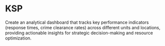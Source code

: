 # KSP
Create an analytical dashboard that tracks key performance indicators (response times, crime clearance rates) across different units and locations, providing actionable insights for strategic decision-making and resource optimization.
